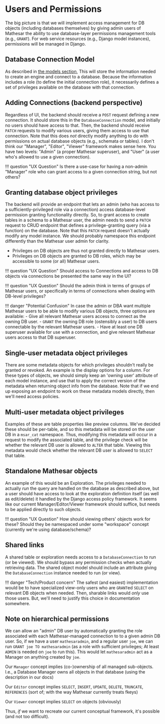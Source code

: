 # Users and Permissions

The big picture is that we will implement access management for DB objects (including databases themselves) by giving admin users of Mathesar the ability to use database-layer permissions management tools (e.g., `GRANT`). For web service resources (e.g., Django model instances), permissions will be managed in Django.

## Database Connection Model

As described in [the models section](./models.md), This will store the information needed to create an engine and connect to a database. Because the information includes a role (to define the initial connection role), it necessarily defines a set of privileges available on the database with that connection.

## Adding Connections (backend perspective)

Regardless of UI, the backend should receive a `POST` request defining a new connection. It should store this in the `DatabaseConnection` model, and initially no users should have access to that. Then, the backend should receive `PATCH` requests to modify various users, giving them access to use that connection. Note that this does _not_ directly modify anything to do with permissions on actual database objects (e.g., schemata or tables). I don't think our "Manager", "Editor", "Viewer" framework makes sense here. You have two levels: "Admin" (a proper Mathesar superuser), and "User" (a user who's allowed to use a given connection).

!!! question "UX Question"
    Is there a use-case for having a non-admin "Manager" role who can grant access to a given connection string, but not others?

## Granting database object privileges

The backend will provide an endpoint that lets an admin (who has access to a sufficiently-privileged role via a connection) access database-level permission granting functionality directly. So, to grant access to create tables in a schema to a Mathesar user, the admin needs to send a `PATCH` request to CRUD endpoint that defines a privilege-granting query (via a function) on the database. Note that this `PATCH` request doesn't actually modify any model instance. We should probably namespace this endpoint differently than the Mathesar user admin for clarity.

- Privileges on DB objects are thus not granted directly to Mathesar users.
- Privileges on DB objects are granted to DB roles, which may be accessible to some (or all) Mathesar users.

!!! question "UX Question"
    Should access to Connections and access to DB objects via connections be presented the same way in the UI?

!!! question "UX Question"
    Should the admin think in terms of groups of Mathesar users, or specifically in terms of connections when dealing with DB-level privileges?
    
!!! danger "Potential Confusion"
    In case the admin or DBA want multiple Mathesar users to be able to modify various DB objects, three options are available:
    - Give all relevant Mathesar users access to connect as the owning DB user.
    - `GRANT` the owning DB role (ostensibly a user) to DB users connectable by the relevant Mathesar users.
    - Have at least one DB superuser available for use with a connection, and give relevant Mathesar users access to that DB superuser.
    
## Single-user metadata object privileges

There are some metadata objects for which privileges shouldn't really be granted or revoked. An example is the display options for a column. For these types of objects, we should simply keep an 'owning user' attribute of each model instance, and use that to apply the correct version of the metadata when returning object info from the database. Note that if we end up exposing an endpoint to work on these metadata models directly, then we'll need access policies.

## Multi-user metadata object privileges

Examples of these are table properties like preview columns. We've decided these should be per-table, and so this metadata will be stored on the user DB in a `msar_cat` namespace. Thus, modifying this metadata will occur in a request to modify the associated table, and the privilege check will be whether the relevant DB user is allowed to `ALTER` that table. Viewing this metadata would check whether the relevant DB user is allowed to `SELECT` that table.

## Standalone Mathesar objects

An example of this would be an Exploration. The privileges needed to actually _run_ the query are handled on the database as described above, but a user should have access to look at the exploration definition itself (as well as edit/delete) it handled by the Django access policy framework. It seems like our current Manager/Editor/Viewer framework should suffice, but needs to be applied directly to such objects.

!!! question "UX Question"
    How should viewing others' objects work for these? Should they be namespaced under some "workspace" concept (currently we're using database/schema)?

## Shared links

A shared table or exploration needs access to a `DatabaseConnection` to run (or be viewed). We should bypass any permission checks when actually retrieving data. The shared object model should include an attribute giving the `DatabaseConnection` instance needed to run (or view).

!!! danger "Tech/Product concern"
    The safest (and easiest) implementation would be to have specialized view-only users who are `GRANT`ed `SELECT` on relevant DB objects when needed. Then, sharable links would _only_ use those users. But, we'll need to justify this choice in documentation somewhere.

## Note on hierarchical permissions

We can allow an "admin" DB user by automatically granting the role associated with each Mathesar-managed connection to to a given admin DB user. So, if we have a user `mathesaradmin`, and a regular user `joe`, we can run `GRANT joe TO mathesaradmin` (as a role with sufficient privileges; At least `ADMIN` is needed on `joe` to run this). This would let `mathesaradmin` act as a Manager on anything created by `joe`.

Our `Manager` concept implies (co-)ownership of all managed sub-objects. I.e., a Database Manager owns all objects in that database (using the description in our docs)

Our `Editor` concept implies `SELECT`, `INSERT`, `UPDATE`, `DELETE`, `TRUNCATE`, `REFERENCES` (sort of; with the way Mathesar currently treats fkeys)

Our `Viewer` concept implies `SELECT` on objects (obviously)

Thus, _if_ we want to recreate our current conceptual framework, it's possible (and not too difficult).

